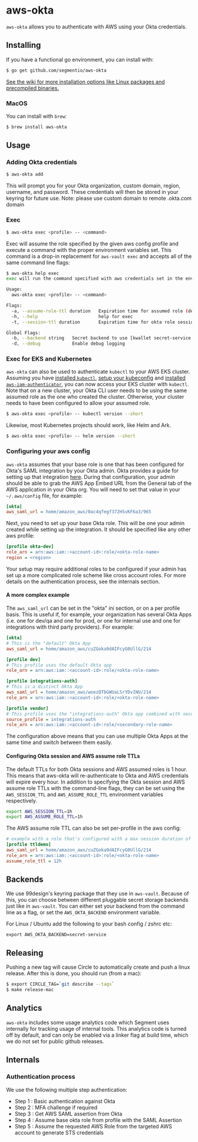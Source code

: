 # aws-okta

`aws-okta` allows you to authenticate with AWS using your Okta credentials.

## Installing

If you have a functional go environment, you can install with:

```bash
$ go get github.com/segmentio/aws-okta
```

[See the wiki for more installation options like Linux packages and precompiled binaries.](https://github.com/segmentio/aws-okta/wiki/Installation)

### MacOS

You can install with `brew`:

```bash
$ brew install aws-okta
```

## Usage

### Adding Okta credentials

```bash
$ aws-okta add
```

This will prompt you for your Okta organization, custom domain, region, username, and password. These credentials will then be stored in your keyring for future use. 
Note: please use custom domain to remote .okta.com domain

### Exec

```bash
$ aws-okta exec <profile> -- <command>
```

Exec will assume the role specified by the given aws config profile and execute a command with the proper environment variables set.  This command is a drop-in replacement for `aws-vault exec` and accepts all of the same command line flags:

```bash
$ aws-okta help exec
exec will run the command specified with aws credentials set in the environment

Usage:
  aws-okta exec <profile> -- <command>

Flags:
  -a, --assume-role-ttl duration   Expiration time for assumed role (default 15m0s)
  -h, --help                       help for exec
  -t, --session-ttl duration       Expiration time for okta role session (default 1h0m0s)

Global Flags:
  -b, --backend string   Secret backend to use [kwallet secret-service file] (default "file")
  -d, --debug            Enable debug logging
```

### Exec for EKS and Kubernetes

`aws-okta` can also be used to authenticate `kubectl` to your AWS EKS cluster. Assuming you have [installed `kubectl`](https://docs.aws.amazon.com/eks/latest/userguide/install-kubectl.html), [setup your kubeconfig](https://docs.aws.amazon.com/eks/latest/userguide/create-kubeconfig.html) and [installed `aws-iam-authenticator`](https://docs.aws.amazon.com/eks/latest/userguide/configure-kubectl.html), you can now access your EKS cluster with `kubectl`. Note that on a new cluster, your Okta CLI user needs to be using the same assumed role as the one who created the cluster. Otherwise, your cluster needs to have been configured to allow your assumed role.

```bash
$ aws-okta exec <profile> -- kubectl version --short
```

Likewise, most Kubernetes projects should work, like Helm and Ark.

```bash
$ aws-okta exec <profile> -- helm version --short
```

### Configuring your aws config

`aws-okta` assumes that your base role is one that has been configured for Okta's SAML integration by your Okta admin. Okta provides a guide for setting up that integration [here](https://support.okta.com/help/servlet/fileField?retURL=%2Fhelp%2Farticles%2FKnowledge_Article%2FAmazon-Web-Services-and-Okta-Integration-Guide&entityId=ka0F0000000MeyyIAC&field=File_Attachment__Body__s).  During that configuration, your admin should be able to grab the AWS App Embed URL from the General tab of the AWS application in your Okta org.  You will need to set that value in your `~/.aws/config` file, for example:

```ini
[okta]
aws_saml_url = home/amazon_aws/0ac4qfegf372HSvKF6a3/965
```

Next, you need to set up your base Okta role.  This will be one your admin created while setting up the integration.  It should be specified like any other aws profile:

```ini
[profile okta-dev]
role_arn = arn:aws:iam::<account-id>:role/<okta-role-name>
region = <region>
```

Your setup may require additional roles to be configured if your admin has set up a more complicated role scheme like cross account roles.  For more details on the authentication process, see the internals section.

#### A more complex example

The `aws_saml_url` can be set in the "okta" ini section, or on a per profile basis. This is useful if, for example, your organization has several Okta Apps (i.e. one for dev/qa and one for prod, or one for internal use and one for integrations with third party providers). For example:

```ini
[okta]
# This is the "default" Okta App
aws_saml_url = home/amazon_aws/cuZGoka9dAIFcyG0UllG/214

[profile dev]
# This profile uses the default Okta app
role_arn = arn:aws:iam::<account-id>:role/<okta-role-name>

[profile integrations-auth]
# This is a distinct Okta App
aws_saml_url = home/amazon_aws/woezQTbGWUaLSrYDvINU/214
role_arn = arn:aws:iam::<account-id>:role/<okta-role-name>

[profile vendor]
# This profile uses the "integrations-auth" Okta app combined with secondary role assumption
source_profile = integrations-auth
role_arn = arn:aws:iam::<account-id>:role/<secondary-role-name>
```

The configuration above means that you can use multiple Okta Apps at the same time and switch between them easily.

#### Configuring Okta session and AWS assume role TTLs

The default TTLs for both Okta sessions and AWS assumed roles is 1 hour.  This means that aws-okta will re-authenticate to Okta and AWS credentials will expire every hour.  In addition to specifying the Okta session and AWS assume role TTLs with the command-line flags, they can be set using the `AWS_SESSION_TTL` and `AWS_ASSUME_ROLE_TTL` environment variables respectively.

```bash
export AWS_SESSION_TTL=1h
export AWS_ASSUME_ROLE_TTL=1h
```

The AWS assume role TTL can also be set per-profile in the aws config:

```ini
# example with a role that's configured with a max session duration of 12 hours
[profile ttldemo]
aws_saml_url = home/amazon_aws/cuZGoka9dAIFcyG0UllG/214
role_arn = arn:aws:iam::<account-id>:role/<okta-role-name>
assume_role_ttl = 12h
```

## Backends

We use 99design's keyring package that they use in `aws-vault`.  Because of this, you can choose between different pluggable secret storage backends just like in `aws-vault`.  You can either set your backend from the command line as a flag, or set the `AWS_OKTA_BACKEND` environment variable.

For Linux / Ubuntu add the following to your bash config / zshrc etc:
```
export AWS_OKTA_BACKEND=secret-service
```

## Releasing

Pushing a new tag will cause Circle to automatically create and push a linux release.  After this is done, you should run (from a mac):

```bash
$ export CIRCLE_TAG=`git describe --tags`
$ make release-mac
```

## Analytics

`aws-okta` includes some usage analytics code which Segment uses internally for tracking usage of internal tools.  This analytics code is turned off by default, and can only be enabled via a linker flag at build time, which we do not set for public github releases.

## Internals

### Authentication process

We use the following multiple step authentication:

- Step 1 : Basic authentication against Okta
- Step 2 : MFA challenge if required
- Step 3 : Get AWS SAML assertion from Okta
- Step 4 : Assume base okta role from profile with the SAML Assertion
- Step 5 : Assume the requested AWS Role from the targeted AWS account to generate STS credentials
